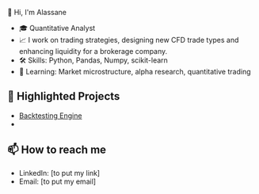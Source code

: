  👋 Hi, I'm Alassane 
- 🎓 Quantitative Analyst
- 📈 I work on trading strategies, designing new CFD trade types and enhancing liquidity for a brokerage company. 
- 🛠️ Skills: Python, Pandas, Numpy, scikit-learn 
- 🧠 Learning: Market microstructure, alpha research, quantitative trading

## 📂 Highlighted Projects
- [Backtesting Engine](https://github.com/alassanekane05/event_driven_backtester)
- 

## 📫 How to reach me
- LinkedIn: [to put my link]
- Email: [to put my email]
